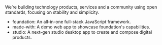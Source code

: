 We’re building technology products, services and a community using open standards, focusing on stability and simplicity.

- foundation: An all-in-one full-stack JavaScript framework.
- made-with: A demo web app to showcase foundation's capabilities.
- studio: A next-gen studio desktop app to create and compose digital products.
